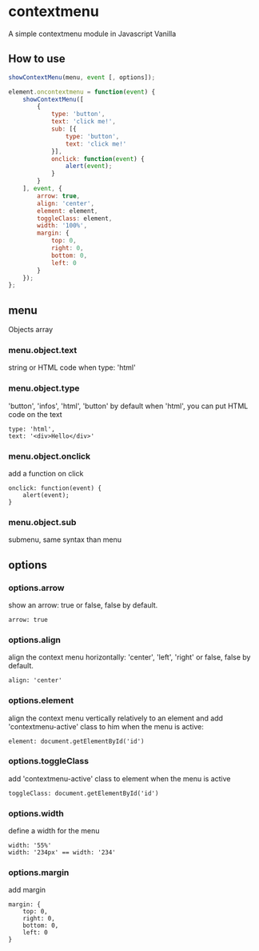 # contextmenu
A simple contextmenu module in Javascript Vanilla

## How to use

```javascript
showContextMenu(menu, event [, options]);

element.oncontextmenu = function(event) {
	showContextMenu([
		{
			type: 'button',
			text: 'click me!',
			sub: [{
				type: 'button',
				text: 'click me!'
			}],
			onclick: function(event) {
				alert(event);
			}
		}
	], event, {
		arrow: true, 
		align: 'center', 
		element: element, 
		toggleClass: element, 
		width: '100%', 
		margin: {
			top: 0,
			right: 0,
			bottom: 0,
			left: 0
		}
	});
};
```

## menu
Objects array
### menu.object.text
string or HTML code when type: 'html'
### menu.object.type
'button', 'infos', 'html', 'button' by default
when 'html', you can put HTML code on the text
	
	type: 'html',
	text: '<div>Hello</div>'
	
### menu.object.onclick
add a function on click

	onclick: function(event) {
		alert(event);
	}
	
### menu.object.sub
submenu, same syntax than menu

## options
### options.arrow
show an arrow:
true or false, false by default.

	arrow: true
	
### options.align
align the context menu horizontally:
'center', 'left', 'right' or false, false by default.

	align: 'center'
	
### options.element 
align the context menu vertically relatively to an element and add 'contextmenu-active' class to him when the menu is active:

	element: document.getElementById('id')
	
### options.toggleClass
add 'contextmenu-active' class to element when the menu is active

	toggleClass: document.getElementById('id')
	
### options.width
define a width for the menu

	width: '55%'
	width: '234px' == width: '234'
	
### options.margin
add margin	

	margin: {
		top: 0,
		right: 0,
		bottom: 0,
		left: 0
	}
	
